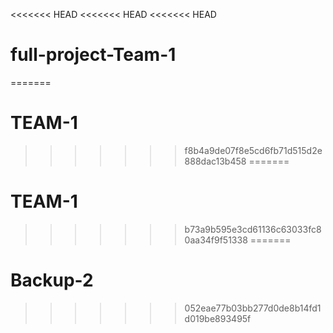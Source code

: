 <<<<<<< HEAD
<<<<<<< HEAD
<<<<<<< HEAD
# full-project-Team-1
=======
# TEAM-1
>>>>>>> f8b4a9de07f8e5cd6fb71d515d2e888dac13b458
=======
# TEAM-1
>>>>>>> b73a9b595e3cd61136c63033fc80aa34f9f51338
=======
# Backup-2
>>>>>>> 052eae77b03bb277d0de8b14fd1d019be893495f
